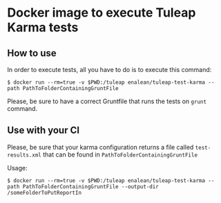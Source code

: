 # Docker image to execute Tuleap Karma tests

## How to use

In order to execute tests, all you have to do is to execute this command:

    $ docker run --rm=true -v $PWD:/tuleap enalean/tuleap-test-karma --path PathToFolderContainingGruntFile

Please, be sure to have a correct Gruntfile that runs the tests on `grunt` command.


## Use with your CI

Please, be sure that your karma configuration returns a file called `test-results.xml`
that can be found in `PathToFolderContainingGruntFile`

Usage:

    $ docker run --rm=true -v $PWD:/tuleap enalean/tuleap-test-karma --path PathToFolderContainingGruntFile --output-dir /someFolderToPutReportIn
